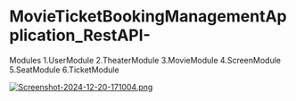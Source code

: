 # MovieTicketBookingManagementApplication_RestAPI-

Modules
1.UserModule
2.TheaterModule
3.MovieModule
4.ScreenModule
5.SeatModule
6.TicketModule

[![Screenshot-2024-12-20-171004.png](https://i.postimg.cc/kGKnbJ2d/Screenshot-2024-12-20-171004.png)](https://postimg.cc/Lg4KdMky)
